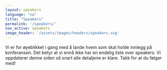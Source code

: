 ```yaml
---
layout: speakers
language: "no"
title: "Speakers"
permalink: '/speakers/'
nav_active: speakers
image_header: '/assets/images/headers/speakers.svg'
---
```


Vi er for øyeblikket i gang med å lande hvem som skal holde innlegg på konferansen. Det betyr at vi ennå ikke har en endelig liste over speakers. Vi oppdaterer denne siden så snart alle detaljene er klare. Takk for at du følger med!